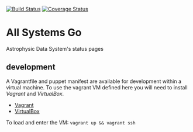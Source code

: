 [![Build Status](https://travis-ci.org/jonnybazookatone/systemsgo.svg?branch=master)](https://travis-ci.org/jonnybazookatone/systemsgo)
[![Coverage Status](https://coveralls.io/repos/jonnybazookatone/systemsgo/badge.svg?branch=master&service=github)](https://coveralls.io/github/jonnybazookatone/systemsgo?branch=master)
# All Systems Go

Astrophysic Data System's status pages

## development

A Vagrantfile and puppet manifest are available for development within a virtual machine. To use the vagrant VM defined here you will need to install *Vagrant* and *VirtualBox*. 

  * [Vagrant](https://docs.vagrantup.com)
  * [VirtualBox](https://www.virtualbox.org)

To load and enter the VM: `vagrant up && vagrant ssh`
